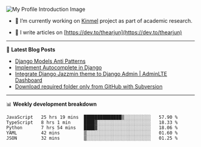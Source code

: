 ![My Profile Introduction Image](https://i.ibb.co/tLFZ15Q/gh.png)

- 🔭 I’m currently working on [Kinmel](https://github.com/thearjun/kinmel) project as part of academic research.

- 📝 I write articles on [https://dev.to/thearjun](https://dev.to/thearjun)

-------

📕 **Latest Blog Posts**
<!-- BLOG-POST-LIST:START -->
- [Django Models Anti Patterns](https://dev.to/thearjun/django-models-anti-patterns-1ma1)
- [Implement Autocomplete in Django](https://dev.to/thearjun/implement-autocomplete-in-django-3h20)
- [Integrate Django Jazzmin theme to Django Admin | AdminLTE Dashboard](https://dev.to/thearjun/integrate-django-jazzmin-theme-to-django-admin-adminlte-dashboard-5aao)
- [Download required folder only from GitHub with Subversion](https://dev.to/thearjun/download-required-folder-only-from-github-with-subversion-2gpc)
<!-- BLOG-POST-LIST:END -->

-------

📊 **Weekly development breakdown**
<!--START_SECTION:waka-->
```text
JavaScript   25 hrs 19 mins  ██████████████▒░░░░░░░░░░   57.90 % 
TypeScript   8 hrs 1 min     ████▓░░░░░░░░░░░░░░░░░░░░   18.33 % 
Python       7 hrs 54 mins   ████▓░░░░░░░░░░░░░░░░░░░░   18.06 % 
YAML         42 mins         ▒░░░░░░░░░░░░░░░░░░░░░░░░   01.60 % 
JSON         32 mins         ▒░░░░░░░░░░░░░░░░░░░░░░░░   01.25 % 
```
<!--END_SECTION:waka-->
<img src='https://profile-counter.glitch.me/thearjun/count.svg' width='0px'>
